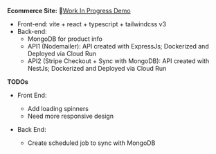 **Ecommerce Site:**
🌱[Work In Progress Demo](https://masterchefgeorgi.ddns.net/home)
<br />

- Front-end: vite + react + typescript + tailwindcss v3
  <br />
- Back-end:
  - MongoDB for product info
  - API1 (Nodemailer): API created with ExpressJs; Dockerized and Deployed via Cloud Run
  - API2 (Stripe Checkout + Sync with MongoDB): API created with NestJs; Dockerized and Deployed via Cloud Run
    <br />

**TODOs**

- Front End:

  - Add loading spinners
  - Need more responsive design

- Back End:
  - Create scheduled job to sync with MongoDB
